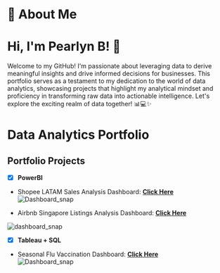# 🚀 About Me

# Hi, I'm Pearlyn B! 👋
Welcome to my GitHub! I'm passionate about leveraging data to derive meaningful insights and drive informed decisions for businesses. This portfolio serves as a testament to my dedication to the world of data analytics, showcasing projects that highlight my analytical mindset and proficiency in transforming raw data into actionable intelligence. Let's explore the exciting realm of data together! 📊💻✨

# Data Analytics Portfolio

## Portfolio Projects

- [x] **PowerBI**
- Shopee LATAM Sales Analysis Dashboard: **[Click Here](https://github.com/Pearlyn-B/shopeelatam/blob/main/README.md)**<br />
![Dashboard_snap](https://github.com/Pearlyn-B/da-portfolio/assets/80374547/5327b72c-9385-4ca8-9172-745d3cb9cced)

- Airbnb Singapore Listings Analysis Dashboard: **[Click Here](https://github.com/Pearlyn-B/airbnbsg/blob/main/README.md)**<br />

![dashboard_snap](https://github.com/Pearlyn-B/da-portfolio/assets/80374547/34a135fa-6514-4ee8-a139-146804df7374)

- [x] **Tableau + SQL**
- Seasonal Flu Vaccination Dashboard: **[Click Here](https://github.com/Pearlyn-B/fluvaccine)**<br />
![Dashboard_snap](https://github.com/Pearlyn-B/da-portfolio/assets/80374547/10b16968-850b-45d6-aefd-7740fb1dd8ba)

